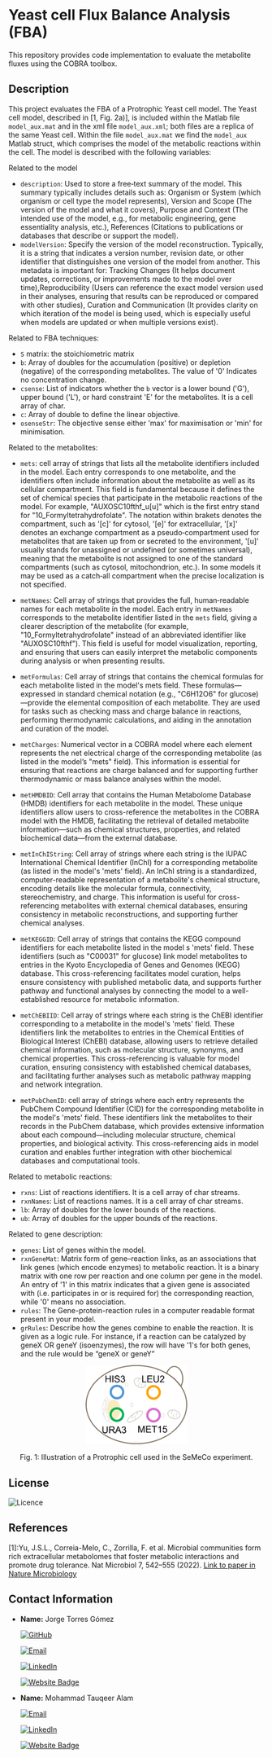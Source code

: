 # Yeast cell Flux Balance Analysis (FBA)

This repository provides code implementation to evaluate the metabolite fluxes using the COBRA toolbox.

## Description
This project evaluates the FBA of a Protrophic Yeast cell model.
The Yeast cell model, described in [1, Fig. 2a)], is included within the Matlab file `model_aux.mat` and in the xml file `model_aux.xml`; both files are a replica of the same Yeast cell.
Within the file `model_aux.mat` we find the `model_aux` Matlab struct, which comprises the model of the metabolic reactions within the cell.
The model is described with the following variables:

Related to the model
- `description`: Used to store a free‐text summary of the model. 
This summary typically includes details such as: Organism or System (which organism or cell type the model represents), Version and Scope (The version of the model and what it covers), Purpose and Context (The intended use of the model, e.g., for metabolic engineering, gene essentiality analysis, etc.), References (Citations to publications or databases that describe or support the model).
- `modelVersion`: Specify the version of the model reconstruction.
Typically, it is a string that indicates a version number, revision date, or other identifier that distinguishes one version of the model from another.
This metadata is important for: Tracking Changes (It helps document updates, corrections, or improvements made to the model over time),Reproducibility (Users can reference the exact model version used in their analyses, ensuring that results can be reproduced or compared with other studies), Curation and Communication (It provides clarity on which iteration of the model is being used, which is especially useful when models are updated or when multiple versions exist).

Related to FBA techniques:
- `S` matrix: the stoichiometric matrix
- `b`: Array of doubles for the accumulation (positive) or depletion (negative) of the corresponding metabolites.
The value of '0' Indicates no concentration change.
- `csense`: List of indicators whether the `b` vector is a lower bound ('G'), upper bound ('L'), or hard constraint 'E' for the metabolites. It is a cell array of char.
- `c`: Array of double to define the linear objective.
- `osenseStr`: The objective sense either 'max' for maximisation or 'min' for minimisation.

Related to the metabolites:
- `mets`: cell array of strings that lists all the metabolite identifiers included in the model.
Each entry corresponds to one metabolite, and the identifiers often include information about the metabolite as well as its cellular compartment.
This field is fundamental because it defines the set of chemical species that participate in the metabolic reactions of the model.
For example, "AUXOSC10fthf_u[u]" which is the first entry stand for "10_Formyltetrahydrofolate".
The notation within brakets denotes the compartment, such as '[c]' for cytosol, '[e]' for extracellular, '[x]' denotes an exchange compartment as a pseudo‐compartment used for metabolites that are taken up from or secreted to the environment, '[u]' usually stands for unassigned or undefined (or sometimes universal), meaning that the metabolite is not assigned to one of the standard compartments (such as cytosol, mitochondrion, etc.).
In some models it may be used as a catch‐all compartment when the precise localization is not specified.

- `metNames`: Cell array of strings that provides the full, human‐readable names for each metabolite in the model.
Each entry in `metNames` corresponds to the metabolite identifier listed in the `mets` field, giving a clearer description of the metabolite (for example, "10_Formyltetrahydrofolate" instead of an abbreviated identifier like "AUXOSC10fthf").
This field is useful for model visualization, reporting, and ensuring that users can easily interpret the metabolic components during analysis or when presenting results.

- `metFormulas`: Cell array of strings that contains the chemical formulas for each metabolite listed in the model's mets field.
These formulas—expressed in standard chemical notation (e.g., "C6H12O6" for glucose)—provide the elemental composition of each metabolite.
They are used for tasks such as checking mass and charge balance in reactions, performing thermodynamic calculations, and aiding in the annotation and curation of the model.
- `metCharges`: Numerical vector in a COBRA model where each element represents the net electrical charge of the corresponding metabolite (as listed in the model’s "mets" field).
This information is essential for ensuring that reactions are charge balanced and for supporting further thermodynamic or mass balance analyses within the model.
- `metHMDBID`: Cell array that contains the Human Metabolome Database (HMDB) identifiers for each metabolite in the model.
These unique identifiers allow users to cross-reference the metabolites in the COBRA model with the HMDB, facilitating the retrieval of detailed metabolite information—such as chemical structures, properties, and related biochemical data—from the external database.
- `metInChIString`:  Cell array of strings where each string is the IUPAC International Chemical Identifier (InChI) for a corresponding metabolite (as listed in the model's 'mets' field).
An InChI string is a standardized, computer-readable representation of a metabolite's chemical structure, encoding details like the molecular formula, connectivity, stereochemistry, and charge.
This information is useful for cross-referencing metabolites with external chemical databases, ensuring consistency in metabolic reconstructions, and supporting further chemical analyses.
- `metKEGGID`: Cell array of strings that contains the KEGG compound identifiers for each metabolite listed in the model s 'mets' field. 
These identifiers (such as "C00031" for glucose) link model metabolites to entries in the Kyoto Encyclopedia of Genes and Genomes (KEGG) database.
This cross-referencing facilitates model curation, helps ensure consistency with published metabolic data, and supports further pathway and functional analyses by connecting the model to a well-established resource for metabolic information.
- `metChEBIID`: Cell array of strings where each string is the ChEBI identifier corresponding to a metabolite in the model's 'mets' field.
These identifiers link the metabolites to entries in the Chemical Entities of Biological Interest (ChEBI) database, allowing users to retrieve detailed chemical information, such as molecular structure, synonyms, and chemical properties.
This cross-referencing is valuable for model curation, ensuring consistency with established chemical databases, and facilitating further analyses such as metabolic pathway mapping and network integration.
- `metPubChemID`: cell array of strings where each entry represents the PubChem Compound Identifier (CID) for the corresponding metabolite in the model's 'mets' field.
These identifiers link the metabolites to their records in the PubChem database, which provides extensive information about each compound—including molecular structure, chemical properties, and biological activity.
This cross-referencing aids in model curation and enables further integration with other biochemical databases and computational tools.

Related to metabolic reactions:
- `rxns`: List of reactions identifiers. 
It is a cell array of char streams.
- `rxnNames`: List of reactions names. 
It is a cell array of char streams.
- `lb`: Array of doubles for the lower bounds of the reactions.
- `ub`: Array of doubles for the upper bounds of the reactions.



Related to gene description:
- `genes`: List of genes within the model. 
- `rxnGeneMat`: Matrix form of gene–reaction links, as an associations that link genes (which encode enzymes) to metabolic reaction.
Ìt is a binary matrix with one row per reaction and one column per gene in the model​.
An entry of '1' in this matrix indicates that a given gene is associated with (i.e. participates in or is required for) the corresponding reaction, while '0' means no association.
- `rules`: The Gene-protein-reaction rules in a computer readable format present in your model.
- `grRules`: Describe how the genes combine to enable the reaction.
It is given as a logic rule.
For instance, if a reaction can be catalyzed by geneX OR geneY (isoenzymes), the row will have '1's for both genes, and the rule would be “geneX or geneY”


    
<figure>
    <p align="center">
        <img src="https://github.com/tkn-tub/semeco_explained/blob/main/figures/prototrophic_cell.png" alt="nn" width="200">
    </p>
</figure>
<p align="center">
Fig. 1: Illustration of a Protrophic cell used in the SeMeCo experiment.
</p> 

## License
![Licence](https://img.shields.io/github/license/larymak/Python-project-Scripts)

## References
<a name="fn1">[1]</a>:Yu, J.S.L., Correia-Melo, C., Zorrilla, F. et al. Microbial communities form rich extracellular metabolomes that foster metabolic interactions and promote drug tolerance. Nat Microbiol 7, 542–555 (2022). 
[Link to paper in Nature Microbiology](https://doi.org/10.1038/s41564-022-01072-5)

## Contact Information

- **Name:** Jorge Torres Gómez

    [![GitHub](https://img.shields.io/badge/GitHub-181717?logo=github)](https://github.com/jorge-torresgomez)

    [![Email](https://img.shields.io/badge/Email-jorge.torresgomez@ieee.org-D14836?logo=gmail&logoColor=white)](mailto:jorge.torresgomez@ieee.org)

    [![LinkedIn](https://img.shields.io/badge/LinkedIn-torresgomez-blue?logo=linkedin&style=flat-square)](https://www.linkedin.com/in/torresgomez/)

    [![Website Badge](https://img.shields.io/badge/Website-Homepage-blue?logo=web)](https://www.tkn.tu-berlin.de/team/torres-gomez/)

- **Name:** Mohammad Tauqeer Alam

    [![Email](https://img.shields.io/badge/Email-mtalam@uaeu.ac.ae-D14836?logo=gmail&logoColor=white)](mailto:mtalam@uaeu.ac.ae)

    [![LinkedIn](https://img.shields.io/badge/LinkedIn-blue?logo=linkedin&style=flat-square)](linkedin.com/in/mohammad-tauqeer-alam-49a2116)

    [![Website Badge](https://img.shields.io/badge/Website-Homepage-blue?logo=web)](https://www.uaeu.ac.ae/en/cos/profile.shtml?email=mtalam@uaeu.ac.ae)

